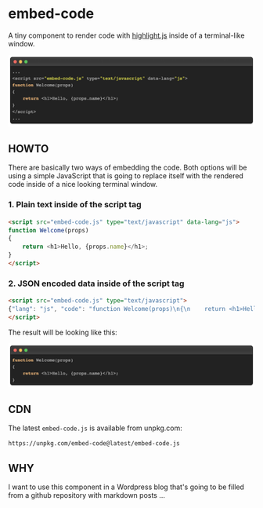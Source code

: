 # embed-code

A tiny component to render code with [highlight.js](https://highlightjs.org/) inside of a terminal-like window.

![How to embed the code](doc/screenshot-1.png)

## HOWTO

There are basically two ways of embedding the code. Both options will be using a simple JavaScript that is going to replace itself with the rendered code inside of a nice looking terminal window.

### 1. Plain text inside of the script tag 

```html
<script src="embed-code.js" type="text/javascript" data-lang="js">
function Welcome(props)
{
    return <h1>Hello, {props.name}</h1>;
}
</script>
```

### 2. JSON encoded data inside of the script tag 

```html
<script src="embed-code.js" type="text/javascript">
{"lang": "js", "code": "function Welcome(props)\n{\n    return <h1>Hello, {props.name}<\/h1>;\n}"}
</script>
```

The result will be looking like this:

![The embedded code](doc/screenshot-2.png)

## CDN

The latest `embed-code.js` is available from unpkg.com:

```diff
https://unpkg.com/embed-code@latest/embed-code.js
```

## WHY

I want to use this component in a Wordpress blog that's going to be filled from a github repository with markdown posts ...
